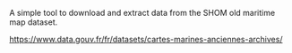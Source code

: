 A simple tool to download and extract data from the SHOM old maritime map dataset.

https://www.data.gouv.fr/fr/datasets/cartes-marines-anciennes-archives/